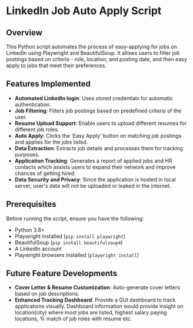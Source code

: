 # LinkedIn Job Auto Apply Script

## Overview

This Python script automates the process of easy-applying for jobs on LinkedIn using Playwright and BeautifulSoup. It allows users to filter job postings based on criteria - role, location, and posting date, and then easy apply to jobs that meet their preferences.

## Features Implemented

- **Automated LinkedIn login**: Uses stored credentials for automatic authentication.
- **Job Filtering**: Filters job postings based on predefined criteria of the user.
- **Resume Upload Support**: Enable users to upload different resumes for different job roles.
- **Auto Apply**: Clicks the 'Easy Apply' button on matching job postings and applies for the jobs listed.
- **Data Extraction**: Extracts job details and processes them for tracking purposes.
- **Application Tracking**: Generates a report of applied jobs and HR contacts which assists users to expand their network and improve chances of getting hired. 
- **Data Security and Privacy**: Since the application is hosted in local server, user's data will not be uploaded or leaked in the internet.

## Prerequisites

Before running the script, ensure you have the following:

- Python 3.8+
- Playwright installed (`pip install playwright`)
- BeautifulSoup (`pip install beautifulsoup4`)
- A LinkedIn account 
- Playwright browsers installed (`playwright install`)

## Future Feature Developments 

- **Cover Letter & Resume Customization**: Auto-generate cover letters based on job descriptions.
- **Enhanced Tracking Dashboard**: Provide a GUI dashboard to track applications visually. Dashboard information would provide insight on location(city) where most jobs are listed, highest salary paying locations, % match of job roles with resume etc.

